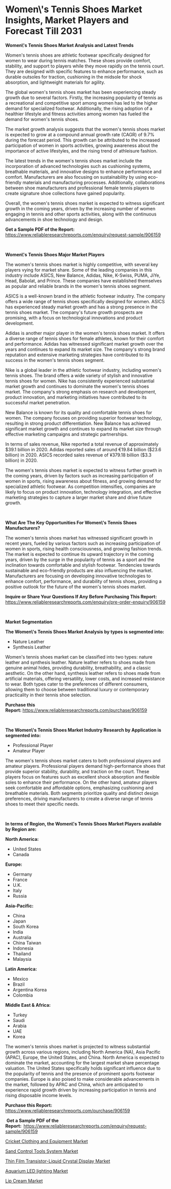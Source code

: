<p><h1>Women\'s Tennis Shoes Market Insights, Market Players and Forecast Till 2031</h1></p><p><strong>Women\'s Tennis Shoes Market Analysis and Latest Trends</strong></p>
<p><p>Women's tennis shoes are athletic footwear specifically designed for women to wear during tennis matches. These shoes provide comfort, stability, and support to players while they move rapidly on the tennis court. They are designed with specific features to enhance performance, such as durable outsoles for traction, cushioning in the midsole for shock absorption, and lightweight materials for agility.</p><p>The global women's tennis shoes market has been experiencing steady growth due to several factors. Firstly, the increasing popularity of tennis as a recreational and competitive sport among women has led to the higher demand for specialized footwear. Additionally, the rising adoption of a healthier lifestyle and fitness activities among women has fueled the demand for women's tennis shoes.</p><p>The market growth analysis suggests that the women's tennis shoes market is expected to grow at a compound annual growth rate (CAGR) of 9.7% during the forecast period. This growth can be attributed to the increased participation of women in sports activities, growing awareness about the importance of active lifestyles, and the rising trend of athleisure fashion.</p><p>The latest trends in the women's tennis shoes market include the incorporation of advanced technologies such as cushioning systems, breathable materials, and innovative designs to enhance performance and comfort. Manufacturers are also focusing on sustainability by using eco-friendly materials and manufacturing processes. Additionally, collaborations between shoe manufacturers and professional female tennis players to create signature shoe collections have gained popularity.</p><p>Overall, the women's tennis shoes market is expected to witness significant growth in the coming years, driven by the increasing number of women engaging in tennis and other sports activities, along with the continuous advancements in shoe technology and design.</p></p>
<p><strong>Get a Sample PDF of the Report:&nbsp;</strong> <a href="https://www.reliableresearchreports.com/enquiry/request-sample/906159">https://www.reliableresearchreports.com/enquiry/request-sample/906159</a></p>
<p>&nbsp;</p>
<p><strong>Women\'s Tennis Shoes Major Market Players</strong></p>
<p><p>The women's tennis shoes market is highly competitive, with several key players vying for market share. Some of the leading companies in this industry include ASICS, New Balance, Adidas, Nike, K-Swiss, PUMA, JiYe, Head, Babolat, and Prince. These companies have established themselves as popular and reliable brands in the women's tennis shoes segment.</p><p>ASICS is a well-known brand in the athletic footwear industry. The company offers a wide range of tennis shoes specifically designed for women. ASICS has experienced steady market growth and has a strong presence in the tennis shoes market. The company's future growth prospects are promising, with a focus on technological innovations and product development.</p><p>Adidas is another major player in the women's tennis shoes market. It offers a diverse range of tennis shoes for female athletes, known for their comfort and performance. Adidas has witnessed significant market growth over the years and continues to expand its market size. The company's strong brand reputation and extensive marketing strategies have contributed to its success in the women's tennis shoes segment.</p><p>Nike is a global leader in the athletic footwear industry, including women's tennis shoes. The brand offers a wide variety of stylish and innovative tennis shoes for women. Nike has consistently experienced substantial market growth and continues to dominate the women's tennis shoes market. The company's strong emphasis on research and development, product innovation, and marketing initiatives have contributed to its successful market penetration.</p><p>New Balance is known for its quality and comfortable tennis shoes for women. The company focuses on providing superior footwear technology, resulting in strong product differentiation. New Balance has achieved significant market growth and continues to expand its market size through effective marketing campaigns and strategic partnerships.</p><p>In terms of sales revenue, Nike reported a total revenue of approximately $39.1 billion in 2020. Adidas reported sales of around €19.84 billion ($23.6 billion) in 2020. ASICS recorded sales revenue of ¥379.18 billion ($3.3 billion) in 2020.</p><p>The women's tennis shoes market is expected to witness further growth in the coming years, driven by factors such as increasing participation of women in sports, rising awareness about fitness, and growing demand for specialized athletic footwear. As competition intensifies, companies are likely to focus on product innovation, technology integration, and effective marketing strategies to capture a larger market share and drive future growth.</p></p>
<p>&nbsp;</p>
<p><strong>What Are The Key Opportunities For Women\'s Tennis Shoes Manufacturers?</strong></p>
<p><p>The women's tennis shoes market has witnessed significant growth in recent years, fueled by various factors such as increasing participation of women in sports, rising health consciousness, and growing fashion trends. The market is expected to continue its upward trajectory in the coming years, driven by the surge in the popularity of tennis as a sport and the inclination towards comfortable and stylish footwear. Tendencies towards sustainable and eco-friendly products are also influencing the market. Manufacturers are focusing on developing innovative technologies to enhance comfort, performance, and durability of tennis shoes, providing a positive outlook for the future of the women's tennis shoes market.</p></p>
<p><strong>Inquire or Share Your Questions If Any Before Purchasing This Report:</strong> <a href="https://www.reliableresearchreports.com/enquiry/pre-order-enquiry/906159">https://www.reliableresearchreports.com/enquiry/pre-order-enquiry/906159</a></p>
<p>&nbsp;</p>
<p><strong>Market Segmentation</strong></p>
<p><strong>The Women\'s Tennis Shoes Market Analysis by types is segmented into:</strong></p>
<p><ul><li>Nature Leather</li><li>Synthesis Leather</li></ul></p>
<p><p>Women's tennis shoes market can be classified into two types: nature leather and synthesis leather. Nature leather refers to shoes made from genuine animal hides, providing durability, breathability, and a classic aesthetic. On the other hand, synthesis leather refers to shoes made from artificial materials, offering versatility, lower costs, and increased resistance to wear. Both types cater to the preferences of different consumers, allowing them to choose between traditional luxury or contemporary practicality in their tennis shoe selection.</p></p>
<p><strong>Purchase this Report:&nbsp;</strong><a href="https://www.reliableresearchreports.com/purchase/906159">https://www.reliableresearchreports.com/purchase/906159</a></p>
<p>&nbsp;</p>
<p><strong>The Women\'s Tennis Shoes Market Industry Research by Application is segmented into:</strong></p>
<p><ul><li>Professional Player</li><li>Amateur Player</li></ul></p>
<p><p>The women's tennis shoes market caters to both professional players and amateur players. Professional players demand high-performance shoes that provide superior stability, durability, and traction on the court. These players focus on features such as excellent shock absorption and flexible soles to enhance their performance. On the other hand, amateur players seek comfortable and affordable options, emphasizing cushioning and breathable materials. Both segments prioritize quality and distinct design preferences, driving manufacturers to create a diverse range of tennis shoes to meet their specific needs.</p></p>
<p>&nbsp;</p>
<p><strong>In terms of Region, the Women\'s Tennis Shoes Market Players available by Region are:</strong></p>
<p>
    <p> <strong> North America: </strong>
        <ul>
            <li>United States</li>
            <li>Canada</li>
        </ul>
        </p> 
    <p> <strong> Europe: </strong>
        <ul>
            <li>Germany</li>
            <li>France</li>
            <li>U.K.</li>
            <li>Italy</li>
            <li>Russia</li>
        </ul>
        </p> 
    <p> <strong> Asia-Pacific: </strong>
        <ul>
            <li>China</li>
            <li>Japan</li>
            <li>South Korea</li>
            <li>India</li>
            <li>Australia</li>
            <li>China Taiwan</li>
            <li>Indonesia</li>
            <li>Thailand</li>
            <li>Malaysia</li>
        </ul>
        </p> 
    <p> <strong> Latin America: </strong>
        <ul>
            <li>Mexico</li>
            <li>Brazil</li>
            <li>Argentina Korea</li>
            <li>Colombia</li>
        </ul>
        </p> 
    <p> <strong> Middle East & Africa: </strong>
        <ul>
            <li>Turkey</li>
            <li>Saudi</li>
            <li>Arabia</li>
            <li>UAE</li>
            <li>Korea</li>
        </ul>
    </p>
    </p>
<p><p>The women's tennis shoes market is projected to witness substantial growth across various regions, including North America (NA), Asia Pacific (APAC), Europe, the United States, and China. North America is expected to dominate the market, accounting for the largest market share percentage valuation. The United States specifically holds significant influence due to the popularity of tennis and the presence of prominent sports footwear companies. Europe is also poised to make considerable advancements in the market, followed by APAC and China, which are anticipated to experience rapid growth driven by increasing participation in tennis and rising disposable income levels.</p></p>
<p><strong>Purchase this Report: </strong><a href="https://www.reliableresearchreports.com/purchase/906159">https://www.reliableresearchreports.com/purchase/906159</a></p>
<p>&nbsp;<strong>Get a Sample PDF of the Report:&nbsp;&nbsp;</strong><a href="https://www.reliableresearchreports.com/enquiry/request-sample/906159">https://www.reliableresearchreports.com/enquiry/request-sample/906159</a></p>
<p><strong></strong></p>
<p><p><a href="https://medium.com/p/05a88f6c5849/edit">Cricket Clothing and Equipment Market</a></p><p><a href="https://github.com/julyju69/Market-Research-Report-List-1/blob/main/sand-control-tools-system-market.md">Sand Control Tools System Market</a></p><p><a href="https://github.com/joannesouthgate/Market-Research-Report-List-1/blob/main/thin-film-transistor-liquid-crystal-display-market.md">Thin Film Transistor-Liquid Crystal Display Market</a></p><p><a href="https://medium.com/p/2773f18dd73a/edit">Aquarium LED lighting Market</a></p><p><a href="https://medium.com/p/650062557001/edit">Lip Cream Market</a></p></p>